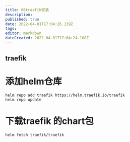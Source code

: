 ```yaml
---
title: 06traefik安装
description: 
published: true
date: 2022-04-01T17:04:26.139Z
tags: 
editor: markdown
dateCreated: 2022-04-01T17:04:24.108Z
---
```


## traefik

# 添加helm仓库
```
helm repo add traefik https://helm.traefik.io/traefik
helm repo update
```

# 下载traefik 的chart包
```
helm fetch traefik/traefik
```



